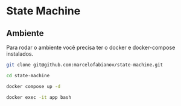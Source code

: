 # State Machine

## Ambiente

Para rodar o ambiente você precisa ter o docker e docker-compose instalados.

```bash
git clone git@github.com:marcelofabianov/state-machine.git
```

```bash
cd state-machine
```

```bash
docker compose up -d
```

```bash
docker exec -it app bash
```
